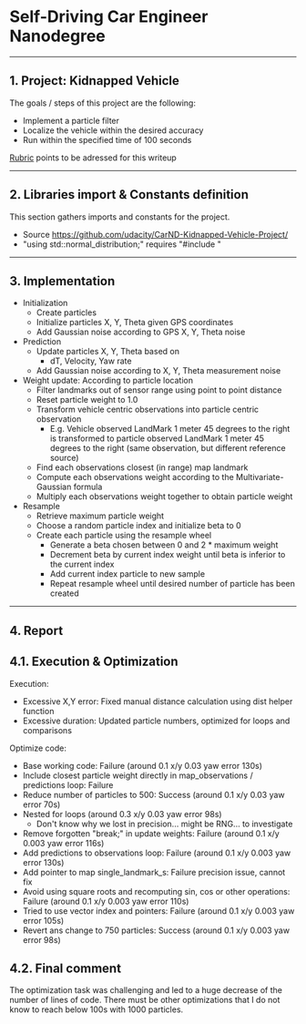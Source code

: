# Self-Driving Car Engineer Nanodegree

---

## 1. Project: **Kidnapped Vehicle** 

The goals / steps of this project are the following:

* Implement a particle filter
* Localize the vehicle within the desired accuracy
* Run within the specified time of 100 seconds 

[Rubric](https://review.udacity.com/#!/rubrics/1965/view) points to be adressed for this writeup

[//]: # (Image References)

[image1]: ./output_images/success.png "Final successful run"

---

## 2. Libraries import & Constants definition  

This section gathers imports and constants for the project.
* Source https://github.com/udacity/CarND-Kidnapped-Vehicle-Project/
* "using std::normal_distribution;" requires "#include <random>" 

---

## 3. Implementation

  * Initialization
    * Create particles
    * Initialize particles X, Y, Theta given GPS coordinates
    * Add Gaussian noise according to GPS X, Y, Theta noise
  * Prediction
    * Update particles X, Y, Theta based on
      * dT, Velocity, Yaw rate
    * Add Gaussian noise according to X, Y, Theta measurement noise
  * Weight update: According to particle location
    * Filter landmarks out of sensor range using point to point distance
    * Reset particle weight to 1.0
    * Transform vehicle centric observations into particle centric observation
      * E.g. Vehicle observed LandMark 1 meter 45 degrees to the right is transformed to particle observed LandMark 1 meter 45 degrees to the right (same observation, but different reference source)
    * Find each observations closest (in range) map landmark
    * Compute each observations weight according to the Multivariate-Gaussian formula
    * Multiply each observations weight together to obtain particle weight
  * Resample
    * Retrieve maximum particle weight
    * Choose a random particle index and initialize beta to 0
    * Create each particle using the resample wheel
      * Generate a beta chosen between 0 and 2 * maximum weight
      * Decrement beta by current index weight until beta is inferior to the current index
      * Add current index particle to new sample
      * Repeat resample wheel until desired number of particle has been created

---

## 4. Report

## 4.1. Execution & Optimization

Execution: 
* Excessive X,Y error: Fixed manual distance calculation using dist helper function
* Excessive duration: Updated particle numbers, optimized for loops and comparisons

Optimize code: 
* Base working code: Failure (around 0.1 x/y 0.03 yaw error 130s)
* Include closest particle weight directly in map_observations / predictions loop: Failure
* Reduce number of particles to 500: Success (around 0.1 x/y 0.03 yaw error 70s)
* Nested for loops (around 0.3 x/y 0.03 yaw error 98s)
  * Don't know why we lost in precision... might be RNG... to investigate
* Remove forgotten "break;" in update weights: Failure (around 0.1 x/y 0.003 yaw error 116s)
* Add predictions to observations loop: Failure (around 0.1 x/y 0.003 yaw error 130s)
* Add pointer to map single_landmark_s: Failure precision issue, cannot fix
* Avoid using square roots and recomputing sin, cos or other operations: Failure (around 0.1 x/y 0.003 yaw error 110s)
* Tried to use vector index and pointers: Failure (around 0.1 x/y 0.003 yaw error 105s)
* Revert ans change to 750 particles: Success (around 0.1 x/y 0.003 yaw error 98s)

## 4.2. Final comment

The optimization task was challenging and led to a huge decrease of the number of lines of code.
There must be other optimizations that I do not know to reach below 100s with 1000 particles.
